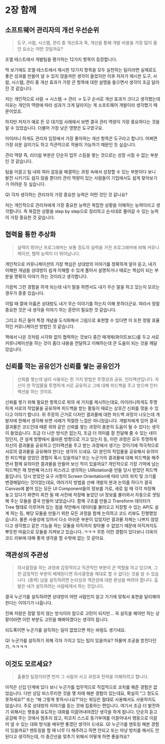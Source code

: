# 2장 함께

## 소프트웨어 관리자의 개선 우선순위

> 도구, 사람, 시스템, 관리 중 개선효과 즉, 개선을 통해 개발 비용을 가장 많이 줄인 요소는 어떤 것일까요?

조엘 테스트에서 개발팀을 평가하는 12가지 항목이 등장합니다.

딱 보기에도 조엘 테스트에서 제시한 12가지 항목을 모두 실천하는 팀이라면 실제로도 좋은 성과를 만들어 낼 수 있지 않을까란 생각이 들었지만 이후 저자가 제시한 도구, 사람, 시스템, 관리 중 개선 효과가 가장 큰 항목에 대한 설명을 들으면서 생각이 조금 달라진 것 같습니다.

저는 개인적으로 사람 → 시스템 → 관리 → 도구 순서로 개선 효과가 크다고 생각했는데 이유는 개인의 역량에 따라 성과가 크게 달라지는 게 소프트웨어 개발이라 생각했기 때문이었죠.

하지만 저자가 예로 든 모 대기업 사례에서 보면 결국 관리 역량이 가장 중요하다는 것을 알 수 있었습니다. 더불어 가장 낮은 영향은 도구였구요.

아이러니 하게도 관리자 입장에서 가장 좋아하는 개선 항목은 도구라고 합니다. 어쩌면 가장 쉬운 길이기도 하고 직관적으로 적용이 가능하기 때문인 듯 싶습니다. 

관리 역량 즉, 리더쉽 부분은 단순히 업무 스킬을 쌓는 것으로는 성장 시킬 수 없는 부분인 것 같습니다.

팀을 이끌고 팀 내외 여러 갈등을 해결하는 과정 속에서 성장할 수 있는 부분이다 보니 발전 시키기도 쉽지 않을 뿐더러 관리 역량이 있는 사람들이 기업에서도 쉽게 찾아보기가 어려운 듯 싶습니다.

Q) 각자 생각하는 관리자의 가장 중요한 능력은 어떤 것인 것 같나요?

저는 개인적으로 관리자에게 가장 중요한 능력은 복잡한 상황을 이해하는 능력이라고 생각합니다. 즉 복잡한 상황을 step by step으로 정리하고 순서대로 풀어갈 수 있는 능력이 가장 중요한 것 같습니다.

## 협력을 통한 추상화

> 실력이 뛰어난 프로그래머는 보통 정도의 실력을 가진 프로그래머에 비해 커뮤니케이션, 협력 능력이 더 뛰어납니다.

개인적으로 커뮤니케이션의 가장 핵심은 상대방의 이야기를 정확하게 알아 듣고, 내가 이해한 개념을 상대방이 쉽게 이해할 수 있게 풀어서 설명하거나 때로는 핵심이 되는 부분을 명확히 이야기 하는 것이라고 생각합니다.

가끔씩 그런 경험을 하게 되는데 내가 말을 하면서도 내가 무슨 말을 하고 있는지 모르는 경우가 종종 있습니다.

이럴 때 열에 아홉은 상대방도 내가 무슨 이야기를 하는지 이해 못하더군요. 따라서 정말 중요한 것은 내 생각을 이야기 하는 훈련이 필요한 것 같습니다.

그리고 최근 들어 특정 개념을 도식화해서 그림으로 표현할 수 있다면 이 또한 정말 효율적인 커뮤니케이션 방법인 것 같습니다.

책에서 나온 것처럼 시각화 없이 협력하는 것보다 중간 매개체(화이트보드)를 두고 서로 커뮤니케이션을 하는 것이 좀더 내용을 전달하고 이해하는데 큰 도움이 되는 것을 깨달았습니다.

## 신뢰를 깍는 공유인가 신뢰를 쌓는 공유인가

> 신뢰를 쌓는데 널리 사용되는 한 가지 방법은 투명성과 공유, 인터랙션입니다. 자신이 한 작업물을 투명하게 서로 공유하고 그에 대해 피드백을 주고 받으며 인터랙션을 하는 것이죠.

신뢰를 쌓기 위해 필요한 항목으로 위의 세 가지를 제시하는데요, 아이러니하게도 투명하게 서로의 작업물을 공유하며 피드백을 받는 활동이 때로는 상호간 신뢰를 깎을 수 있다고 이야기 합니다.
위 주장의 근거로 디자인 결과물에 대한 피드백 과정이 나오는데 개발자에 한해서 생각해 보면 사례가 적절한 느낌은 아니었습니다.
개발자에게 있어 결국 결과물은 코드인데 때론 위와 같은 신뢰를 쌓는 과정이 충분히 도움이 될 수 있다는 생각이 들었습니다.
조금 더 나은 방식은 없는지, 조금 더 의미를 잘 전달해 줄 수 있는 네이밍인지, 큰 설계 방향에서 옳바른 방향으로 가고 있는지 등,
이런 과정은 모두 투명하게 자신의 결과물을 공유하고 인터랙션을 주고 받는 과정에서 생기는 것이기에 적극적으로 서로의 결과물을 공유해야 한다는 생각이 드네요.
Q) 본인의 작업물을 공유해서 유의미한 피드백을 얻었던 경험이 혹시 있을까요? 또는 누군가의 결과물에 대해 피드백을 해주면서 함께 유의미한 결과물을 만들어 보신 적이 있을까요?
개인적으로 가장 기억에 남는 피드백은 제 첫번째 마스터 피스라고 생각하는 UIRotation을 만들 당시 받았던 피드백 들입니다.
당시 받았던 요구 사항이 Screen Orientation에 따라 UI의 위치 및 크기를 변경해달라는 것이었는데요, 여러가지 방법을 선배 개발자 분과 논의를 하다가 결국 Canvas에 붙어 있는 모든 UI Component들의 정보를 가로, 세로 일 때 각각 저장해 놓고 있다가 화면이 회전 될 때 사전에 저장해 놓았던 UI 정보를 불러와서 자동으로 셋팅해 주는 모듈을 결국 만들어 냈었습니다.
함께 구조를 만들고 Transform 데이터가 Tree 형태로 이루어져 있는 점을 착안해서 데이터를 불러오고 저장할 수 있는 API도 설계 하는 등, 해당 모듈을 만들기 위한 모든 과정을 함께 논의하고 코드 리뷰도 진행했었습니다.
물론 사용성에 있어서 다소 아쉬운 부분이 있었지만 결과물 자체는 나쁘지 않았다고 생각했고 같은 기능을 하는 모듈을 아직까지 찾아볼 수 없었기 때문에 아직까지도 뿌듯한 마음으로 모듈을 지켜보고 있습니다..ㅋㅋㅋ
무튼 이런 경험이 있다보니 더욱이 코드 리뷰에 대해 좋게 생각을 할 수밖에 없는 것 같아요.

## 객관성의 주관성

> 의사결정을 하는 과정에 감정적이고 직관적인 부분이 큰 역할을 하고 있으며, 그런 감정적인 부분이 배제된다면 의사결정을 제대로 할 수 없다는 것을 알 수 있습니다.
(중략) 남을 설득하려면 논리성과 객관성에 대한 환상을 버려야 합니다. 출발은 내가 설득하려는 사람에게서 하는 것입니다.

결국 누군가를 설득하려면 상대방이 어떤 사람인지 알고 거기에 맞춰서 표현을 달리해야 한다는 이야기가 나옵니다.

진짜 저랑은 정말 맞지 않는 방식이라 참으로 고민이 되지만… 꼭 설득을 해야만 하는 상황이라면 이런 부분도 고민을 해봐야겠다는 생각이 듭니다.

되도록이면 누군가를 설득하는 일이 없었으면 하는 바람도 생기네요.

Q) 누군가를 설득하기 위해 각자 가지고 있는 팁이 있을까요? 하물며 조공을 받친다던가..ㅋㅋㅋㅋ

## 이것도 모르세요?

> 훌륭한 팀장이라면 먼저 그 사람의 사고 과정과 전략을 이해하려고 합니다.

아직은 신입 단계에 있다 보니 누군가를 업무적으로 직접적으로 코치를 해준 경험은 없었습니다.
다만 상담 비스무리한 것을 몇 차례 해본 경험이 있는데요, 확실히 “그 정도도 못하세요?” 또는 “왜 그렇게 못하시나요?”라는 워딩은 절대로 사용해서도 사용하지도 않습니다. 주로 상대방의 이야기를 듣는 것에 집중하는 편입니다.
여기서 조금 더 발전하기 위해서는 행동을 유도하는 대화를 이끌어내야겠단 생각을 하게 됩니다.
단순히 듣고 공감해 주는 것에서 멈추지 않고, 피코치 스스로 동기부여를 이끌어내서 행동으로 이끌어 낼 수 있는 대화 방식을 배우면 좋겠단 생각이 드네요.
Q) 누군가를 멘토링 해본 경험이 있을까요? 멘토링을 할 때 너무 다 해주려고 하면 안되고 또는 마냥 방치를 해서도 안된다고 생각하는데, 이 중간선을 맞추기 위해서 어떻게 하면 좋을까요?